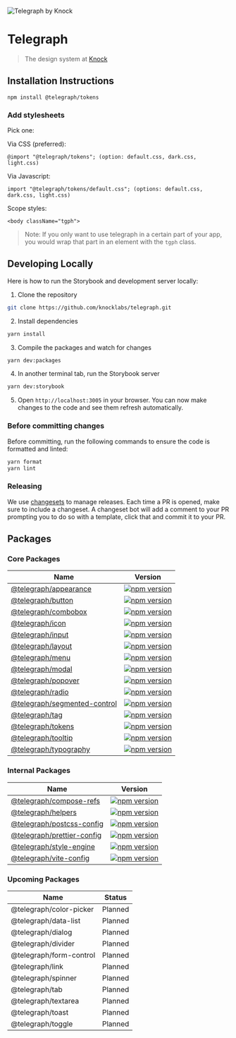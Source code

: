 ![Telegraph by Knock](https://github.com/knocklabs/telegraph/assets/29106675/9b5022e3-b02c-4582-ba57-3d6171e45e44)

# Telegraph
> The design system at [Knock](https://knock.app)

## Installation Instructions

```
npm install @telegraph/tokens
```

### Add stylesheets
Pick one:

Via CSS (preferred):
```
@import "@telegraph/tokens"; (option: default.css, dark.css, light.css)
```

Via Javascript:
```
import "@telegraph/tokens/default.css"; (options: default.css, dark.css, light.css)
```

Scope styles:
```
<body className="tgph">
```

> Note: If you only want to use telegraph in a certain part of your app, you would wrap that part in an element with the `tgph` class.

## Developing Locally

Here is how to run the Storybook and development server locally:

1. Clone the repository
```bash
git clone https://github.com/knocklabs/telegraph.git
```

2. Install dependencies
```bash
yarn install
```

3. Compile the packages and watch for changes
```bash
yarn dev:packages
```

4. In another terminal tab, run the Storybook server
```bash
yarn dev:storybook
```

5. Open `http://localhost:3005` in your browser. You can now make changes to the code and see them refresh automatically.

### Before committing changes

Before committing, run the following commands to ensure the code is formatted and linted:
```bash
yarn format
yarn lint
```

### Releasing

We use [changesets](https://github.com/changesets/changesets) to manage releases. Each time a PR is opened, make sure to include a changeset. A changeset bot will add a comment to your PR prompting you to do so with a template, click that and commit it to your PR.

## Packages

### Core Packages

| Name | Version |
| ---- | ------- |
| [@telegraph/appearance](https://github.com/knocklabs/telegraph/tree/main/packages/appearance) | [![npm version](https://img.shields.io/npm/v/@telegraph/appearance.svg)](https://www.npmjs.com/package/@telegraph/appearance) |
| [@telegraph/button](https://github.com/knocklabs/telegraph/tree/main/packages/button) | [![npm version](https://img.shields.io/npm/v/@telegraph/typography.svg)](https://www.npmjs.com/package/@telegraph/button) |
| [@telegraph/combobox](https://github.com/knocklabs/telegraph/tree/main/packages/combobox) | [![npm version](https://img.shields.io/npm/v/@telegraph/combobox.svg)](https://www.npmjs.com/package/@telegraph/combobox) |
| [@telegraph/icon](https://github.com/knocklabs/telegraph/tree/main/packages/icon) | [![npm version](https://img.shields.io/npm/v/@telegraph/typography.svg)](https://www.npmjs.com/package/@telegraph/icon) |
| [@telegraph/input](https://github.com/knocklabs/telegraph/tree/main/packages/input) | [![npm version](https://img.shields.io/npm/v/@telegraph/input.svg)](https://www.npmjs.com/package/@telegraph/input) |
| [@telegraph/layout](https://github.com/knocklabs/telegraph/tree/main/packages/layout) | [![npm version](https://img.shields.io/npm/v/@telegraph/layout.svg)](https://www.npmjs.com/package/@telegraph/layout) |
| [@telegraph/menu](https://github.com/knocklabs/telegraph/tree/main/packages/menu) | [![npm version](https://img.shields.io/npm/v/@telegraph/menu.svg)](https://www.npmjs.com/package/@telegraph/menu) |
| [@telegraph/modal](https://github.com/knocklabs/telegraph/tree/main/packages/modal) | [![npm version](https://img.shields.io/npm/v/@telegraph/modal.svg)](https://www.npmjs.com/package/@telegraph/modal) |
| [@telegraph/popover](https://github.com/knocklabs/telegraph/tree/main/packages/popover) | [![npm version](https://img.shields.io/npm/v/@telegraph/popover.svg)](https://www.npmjs.com/package/@telegraph/popover) |
| [@telegraph/radio](https://github.com/knocklabs/telegraph/tree/main/packages/radio) | [![npm version](https://img.shields.io/npm/v/@telegraph/radio.svg)](https://www.npmjs.com/package/@telegraph/radio) |
| [@telegraph/segmented-control](https://github.com/knocklabs/telegraph/tree/main/packages/segmented-control) | [![npm version](https://img.shields.io/npm/v/@telegraph/segmented-control.svg)](https://www.npmjs.com/package/@telegraph/segmented-control) |
| [@telegraph/tag](https://github.com/knocklabs/telegraph/tree/main/packages/tag) | [![npm version](https://img.shields.io/npm/v/@telegraph/tag.svg)](https://www.npmjs.com/package/@telegraph/tag) |
| [@telegraph/tokens](https://github.com/knocklabs/telegraph/tree/main/packages/tokens) | [![npm version](https://img.shields.io/npm/v/@telegraph/tokens.svg)](https://www.npmjs.com/package/@telegraph/tokens) |
| [@telegraph/tooltip](https://github.com/knocklabs/telegraph/tree/main/packages/tooltip) | [![npm version](https://img.shields.io/npm/v/@telegraph/tooltip.svg)](https://www.npmjs.com/package/@telegraph/tooltip) |
| [@telegraph/typography](https://github.com/knocklabs/telegraph/tree/main/packages/typography) | [![npm version](https://img.shields.io/npm/v/@telegraph/typography.svg)](https://www.npmjs.com/package/@telegraph/typography) |

### Internal Packages

| Name | Version |
| ---- | ------- |
| [@telegraph/compose-refs](https://github.com/knocklabs/telegraph/tree/main/packages/compose-refs) | [![npm version](https://img.shields.io/npm/v/@telegraph/compose-refs.svg)](https://www.npmjs.com/package/@telegraph/compose-refs) |
| [@telegraph/helpers](https://github.com/knocklabs/telegraph/tree/main/packages/helpers) | [![npm version](https://img.shields.io/npm/v/@telegraph/helpers.svg)](https://www.npmjs.com/package/@telegraph/helpers) |
| [@telegraph/postcss-config](https://github.com/knocklabs/telegraph/tree/main/packages/postcss-config) | [![npm version](https://img.shields.io/npm/v/@telegraph/postcss-config.svg)](https://www.npmjs.com/package/@telegraph/postcss-config) |
| [@telegraph/prettier-config](https://github.com/knocklabs/telegraph/tree/main/packages/prettier-config) | [![npm version](https://img.shields.io/npm/v/@telegraph/prettier-config.svg)](https://www.npmjs.com/package/@telegraph/prettier-config) |
| [@telegraph/style-engine](https://github.com/knocklabs/telegraph/tree/main/packages/style-engine) | [![npm version](https://img.shields.io/npm/v/@telegraph/style-engine.svg)](https://www.npmjs.com/package/@telegraph/style-engine) |
| [@telegraph/vite-config](https://github.com/knocklabs/telegraph/tree/main/packages/vite-config) | [![npm version](https://img.shields.io/npm/v/@telegraph/vite-config.svg)](https://www.npmjs.com/package/@telegraph/vite-config) |

### Upcoming Packages

| Name | Status |
| ---- | ------- |
| @telegraph/color-picker | Planned |
| @telegraph/data-list | Planned |
| @telegraph/dialog | Planned |
| @telegraph/divider | Planned |
| @telegraph/form-control | Planned |
| @telegraph/link | Planned |
| @telegraph/spinner | Planned |
| @telegraph/tab | Planned |
| @telegraph/textarea | Planned |
| @telegraph/toast | Planned |
| @telegraph/toggle | Planned |

